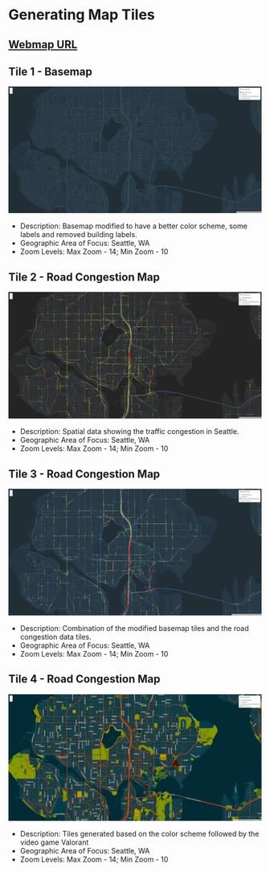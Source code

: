 # Generating Map Tiles

## [Webmap URL](index.html)
## Tile 1 - Basemap
![Base Map](img/base_tiles.png)

- Description: Basemap modified to have a better color scheme, some labels and removed building labels. 
- Geographic Area of Focus: Seattle, WA
- Zoom Levels: Max Zoom - 14; Min Zoom - 10

## Tile 2 - Road Congestion Map
![Base Map](img/data_tiles.png)

- Description: Spatial data showing the traffic congestion in Seattle. 
- Geographic Area of Focus: Seattle, WA
- Zoom Levels: Max Zoom - 14; Min Zoom - 10

## Tile 3 - Road Congestion Map
![Base Map](img/base_data_tiles.png)

- Description: Combination of the modified basemap tiles and the road congestion data tiles. 
- Geographic Area of Focus: Seattle, WA
- Zoom Levels: Max Zoom - 14; Min Zoom - 10

## Tile 4 - Road Congestion Map
![Base Map](img/valorant_tiles.png)

- Description: Tiles generated based on the color scheme followed by the video game Valorant 
- Geographic Area of Focus: Seattle, WA
- Zoom Levels: Max Zoom - 14; Min Zoom - 10